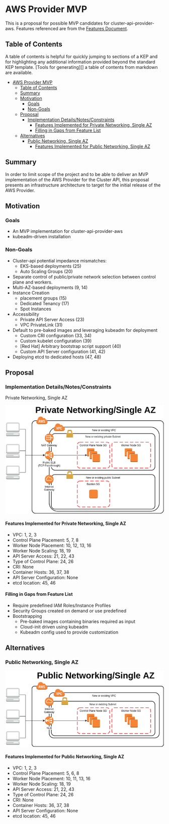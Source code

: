 # AWS Provider MVP

This is a proposal for possible MVP candidates for cluster-api-provider-aws. Features referenced are from the [Features Document](features.md).

## Table of Contents

A table of contents is helpful for quickly jumping to sections of a KEP and for highlighting any additional information provided beyond the standard KEP template.
[Tools for generating][] a table of contents from markdown are available.

- [AWS Provider MVP](#aws-provider-mvp)
  - [Table of Contents](#table-of-contents)
  - [Summary](#summary)
  - [Motivation](#motivation)
    - [Goals](#goals)
    - [Non-Goals](#non-goals)
  - [Proposal](#proposal)
    - [Implementation Details/Notes/Constraints](#implementation-detailsnotesconstraints)
      - [Features Implemented for Private Networking, Single AZ](#features-implemented-for-private-networking-single-az)
      - [Filling in Gaps from Feature List](#filling-in-gaps-from-feature-list)
  - [Alternatives](#alternatives)
    - [Public Networking, Single AZ](#public-networking-single-az)
      - [Features Implemented for Public Networking, Single AZ](#features-implemented-for-public-networking-single-az)

## Summary

In order to limit scope of the project and to be able to deliver an MVP implementation of the AWS Provider for the Cluster API, this proposal presents an infrastructure architecture to target for the initial release of the AWS Provider.

## Motivation

### Goals

- An MVP implementation for cluster-api-provider-aws
- kubeadm-driven installation

### Non-Goals

- Cluster-api potential impedance mismatches:
  - EKS-based deployments (25)
  - Auto Scaling Groups (20)
- Separate control of public/private network selection between control plane and workers.
- Multi-AZ-based deployments (9, 14)
- Instance Creation
  - placement groups (15)
  - Dedicated Tenancy (17)
  - Spot Instances
- Accessibility
  - Private API Server Access (23)
  - VPC PrivateLink (31)
- Default to pre-baked images and leveraging kubeadm for deployment
  - Custom CRI configuration (33, 34)
  - Custom kubelet configuration (39)
  - [Red Hat] Arbitrary bootstrap script support (40)
  - Custom API Server configuration (41, 42)
- Deploying etcd to dedicated hosts (47, 48)

## Proposal

### Implementation Details/Notes/Constraints

Private Networking, Single AZ

![Private Networking, Single AZ](mvp-Private.png)

#### Features Implemented for Private Networking, Single AZ

- VPC: 1, 2, 3
- Control Plane Placement: 5, 7, 8
- Worker Node Placement: 10, 12, 13, 16
- Worker Node Scaling: 18, 19
- API Server Access: 21, 22, 43
- Type of Control Plane: 24, 26
- CRI: None
- Container Hosts: 36, 37, 38
- API Server Configuration: None
- etcd location: 45, 46

#### Filling in Gaps from Feature List

- Require predefined IAM Roles/Instance Profiles
- Security Groups created on demand or use predefined
- Bootstrapping
  - Pre-baked images containing binaries required as input
  - Cloud-init driven using kubeadm
  - Kubeadm config used to provide customization

## Alternatives

### Public Networking, Single AZ

![Public Networking, Single AZ](mvp-Public.png)

#### Features Implemented for Public Networking, Single AZ

- VPC: 1, 2, 3
- Control Plane Placement: 5, 6, 8
- Worker Node Placement: 10, 11, 13, 16
- Worker Node Scaling: 18, 19
- API Server Access: 21, 22, 43
- Type of Control Plane: 24, 26
- CRI: None
- Container Hosts: 36, 37, 38
- API Server Configuration: None
- etcd location: 45, 46
